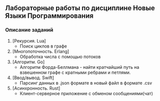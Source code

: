 ## Лабораторные работы по дисциплине Новые Языки Программирования

### Описание заданий
1. [Рекурсия. Lua]
    - Поиск циклов в графе
2. [Многопоточность. Erlang]
    - Обработка числа с помощью потоков
3. [Алгоритм. Go]
    - Алгоритм Форда-Беллмана - найти кратчайший путь на взвешенном графе с кратными ребрами и петлями.
4. [Ввод/вывод. Swift]
    - Парсинг данных в .json формате в новый файл в формате .csv 
5. [Асинхронность. Rust]
    - Клиент-серверное приложение с обменом сообщениями(чат)
